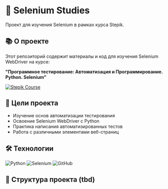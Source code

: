 # 🚀 Selenium Studies

Проект для изучения Selenium в рамках курса Stepik.

## 📚 О проекте

Этот репозиторий содержит материалы и код для изучения Selenium WebDriver на курсе:

**"Программное тестирование: Автоматизация и Программирование. Python. Selenium"**

[![Stepik Course](https://img.shields.io/badge/Stepik-Course-blue?style=flat-square&logo=bookstack)](https://stepik.org/course/120491)

## 🎯 Цели проекта

- Изучение основ автоматизации тестирования
- Освоение Selenium WebDriver с Python
- Практика написания автоматизированных тестов
- Работа с различными элементами веб-страниц

## 🛠 Технологии

![Python](https://img.shields.io/badge/Python-3.x-blue?logo=python)
![Selenium](https://img.shields.io/badge/Selenium-4.x-green?logo=selenium)
![GitHub](https://img.shields.io/badge/GitHub-Repository-black?logo=github)

## 📁 Структура проекта (tbd)
